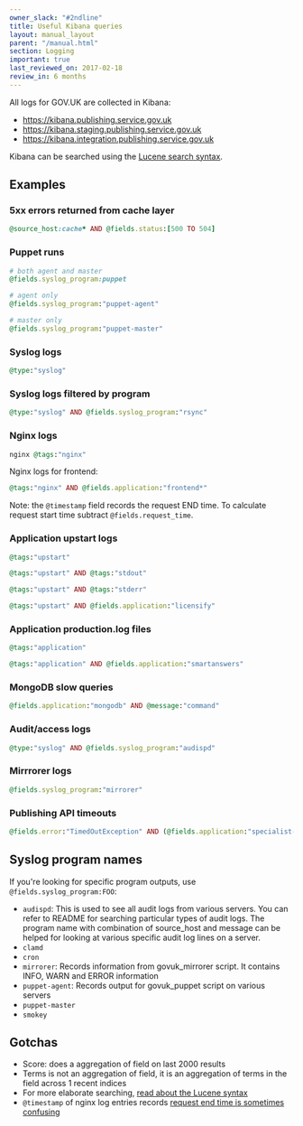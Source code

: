 ```yaml
---
owner_slack: "#2ndline"
title: Useful Kibana queries
layout: manual_layout
parent: "/manual.html"
section: Logging
important: true
last_reviewed_on: 2017-02-18
review_in: 6 months
---
```


All logs for GOV.UK are collected in Kibana:

- <https://kibana.publishing.service.gov.uk>
- <https://kibana.staging.publishing.service.gov.uk>
- <https://kibana.integration.publishing.service.gov.uk>

Kibana can be searched using the [Lucene search syntax][lucene].

## Examples

### 5xx errors returned from cache layer

```rb
@source_host:cache* AND @fields.status:[500 TO 504]
```

### Puppet runs

```rb
# both agent and master
@fields.syslog_program:puppet

# agent only
@fields.syslog_program:"puppet-agent"

# master only
@fields.syslog_program:"puppet-master"
```

### Syslog logs

```rb
@type:"syslog"
```

### Syslog logs filtered by program

```rb
@type:"syslog" AND @fields.syslog_program:"rsync"
```

### Nginx logs

```rb
nginx @tags:"nginx"
```

Nginx logs for frontend:

```rb
@tags:"nginx" AND @fields.application:"frontend*"
```

Note: the `@timestamp` field records the request END time. To calculate request start time subtract `@fields.request_time`.

### Application upstart logs

```rb
@tags:"upstart" 

@tags:"upstart" AND @tags:"stdout"

@tags:"upstart" AND @tags:"stderr"

@tags:"upstart" AND @fields.application:"licensify"
```

### Application production.log files

```rb
@tags:"application"

@tags:"application" AND @fields.application:"smartanswers"
```

### MongoDB slow queries

```rb
@fields.application:"mongodb" AND @message:"command"
```

### Audit/access logs

```rb
@type:"syslog" AND @fields.syslog_program:"audispd"
```

### Mirrrorer logs

```rb
@fields.syslog_program:"mirrorer"
```

### Publishing API timeouts

```rb
@fields.error:"TimedOutException" AND (@fields.application:"specialist-publisher" OR @fields.application:"whitehall" OR @fields.application:"content-tagger")
```

## Syslog program names

If you're looking for specific program outputs, use `@fields.syslog_program:FOO`:

- `audispd`:	This is used to see all audit logs from various servers. You can refer to README for searching particular types of audit logs. The program name with combination of source_host and message can be helped for looking at various specific audit log lines on a server.
- `clamd`	 
- `cron`	 
- `mirrorer`: Records information from govuk_mirrorer script. It contains INFO, WARN and ERROR information
- `puppet-agent`:	Records output for govuk_puppet script on various servers
- `puppet-master`	 
- `smokey`

## Gotchas

- Score: does a aggregation of field on last 2000 results
- Terms is not an aggregation of field, it is an aggregation of terms in the field across 1 recent indices
- For more elaborate searching, [read about the Lucene syntax][lucene]
- `@timestamp` of nginx log entries records [request end time is sometimes confusing][end]

[lucene]: http://lucene.apache.org/core/old_versioned_docs/versions/2_9_1/queryparsersyntax.html
[end]: http://serverfault.com/questions/438880/what-does-nginxs-time-local-logging-variable-mean-specifically/438891#438891
